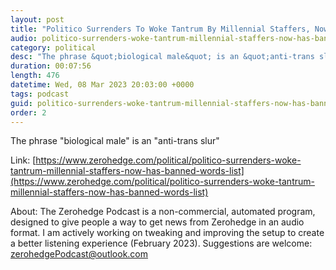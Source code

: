 ```yaml
---
layout: post
title: "Politico Surrenders To Woke Tantrum By Millennial Staffers, Now Has 'Banned Words' List"
audio: politico-surrenders-woke-tantrum-millennial-staffers-now-has-banned-words-list-0
category: political
desc: "The phrase &quot;biological male&quot; is an &quot;anti-trans slur&quot;"
duration: 00:07:56
length: 476
datetime: Wed, 08 Mar 2023 20:03:00 +0000
tags: podcast
guid: politico-surrenders-woke-tantrum-millennial-staffers-now-has-banned-words-list-0
order: 2
---
```

The phrase &quot;biological male&quot; is an &quot;anti-trans slur&quot;

Link: [https://www.zerohedge.com/political/politico-surrenders-woke-tantrum-millennial-staffers-now-has-banned-words-list](https://www.zerohedge.com/political/politico-surrenders-woke-tantrum-millennial-staffers-now-has-banned-words-list)

About: The Zerohedge Podcast is a non-commercial, automated program, designed to give people a way to get news from Zerohedge in an audio format.  I am actively working on tweaking and improving the setup to create a better listening experience (February 2023).  Suggestions are welcome: [zerohedgePodcast@outlook.com](mailto:zerohedgePodcast@outlook.com)